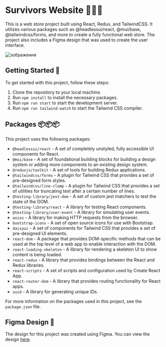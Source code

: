 # Survivors Website 👨🏻‍🎨

This is a web store project built using React, Redux, and TailwindCSS. It utilizes various packages such as @headlessui/react, @mui/base, @tailwindcss/forms, and more to create a fully functional web store. The project also includes a Figma design that was used to create the user interface.

![зображення](https://user-images.githubusercontent.com/86121654/221162879-c10d1286-da03-4002-81a0-f44930aec5ea.png)

## Getting Started 🚀

To get started with this project, follow these steps:

1. Clone the repository to your local machine.
2. Run `npm install` to install the necessary packages.
3. Run `npm run start` to start the development server.
4. Run `npm run tailwind-watch` to start the Tailwind CSS compiler.

## Packages 📦📦📦

This project uses the following packages:

- `@headlessui/react` - A set of completely unstyled, fully accessible UI components for React.
- `@mui/base` - A set of foundational building blocks for building a design system or adding more components to an existing design system.
- `@reduxjs/toolkit` - A set of tools for building Redux applications.
- `@tailwindcss/forms` - A plugin for Tailwind CSS that provides a set of pre-designed form styles.
- `@tailwindcss/line-clamp` - A plugin for Tailwind CSS that provides a set of utilities for truncating text after a certain number of lines.
- `@testing-library/jest-dom` - A set of custom jest matchers to test the state of the DOM.
- `@testing-library/react` - A library for testing React components.
- `@testing-library/user-event` - A library for simulating user events.
- `axios` - A library for making HTTP requests from the browser.
- `bootstrap-icons` - A set of open source icons for use with Bootstrap.
- `daisyui` - A set of components for Tailwind CSS that provides a set of pre-designed UI elements.
- `react-dom` - A package that provides DOM-specific methods that can be used at the top level of a web app to enable interaction with the DOM.
- `react-loading-skeleton` - A library for rendering a skeleton UI to show content is being loaded.
- `react-redux` - A library that provides bindings between the React and Redux libraries.
- `react-scripts` - A set of scripts and configuration used by Create React App.
- `react-router-dom` - A library that provides routing functionality for React apps.
- `uuid` - A library for generating unique IDs.


For more information on the packages used in this project, see the `package.json` file.

## Figma Design 🎨

The design for this project was created using Figma. You can view the design [here](https://www.figma.com/file/abc123xyz/survivors-website).
